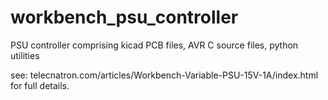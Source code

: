 # workbench_psu_controller
PSU controller comprising kicad PCB files, AVR C source files, python
utilities

see: telecnatron.com/articles/Workbench-Variable-PSU-15V-1A/index.html
for full details.